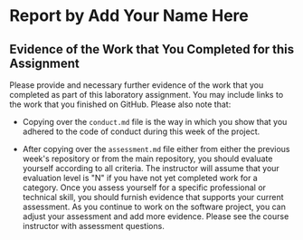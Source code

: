 # Report by Add Your Name Here

## Evidence of the Work that You Completed for this Assignment

Please provide and necessary further evidence of the work that you completed as
part of this laboratory assignment. You may include links to the work that you
finished on GitHub. Please also note that:

* Copying over the `conduct.md` file is the way in which you show that you
  adhered to the code of conduct during this week of the project.

* After copying over the `assessment.md` file either from either the previous
  week's repository or from the main repository, you should evaluate yourself
  according to all criteria. The instructor will assume that your evaluation
  level is "N" if you have not yet completed work for a category. Once you
  assess yourself for a specific professional or technical skill, you should
  furnish evidence that supports your current assessment. As you continue to
  work on the software project, you can adjust your assessment and add more
  evidence. Please see the course instructor with assessment questions.
